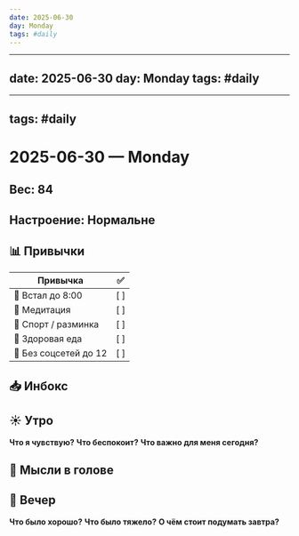 ```yaml
---
date: 2025-06-30
day: Monday
tags: #daily
---
```

---
date: 2025-06-30
day: Monday
tags: #daily
---
---
tags: #daily
---
# 2025-06-30 — Monday


## Вес: 84

## Настроение: Нормальне

  


## 📊 Привычки

| Привычка              | ✅   |
| --------------------- | --- |
| 🌅 Встал до 8:00      | [ ] |
| 🧘 Медитация          | [ ] |
| 🏃 Спорт / разминка   | [ ] |
| 🥗 Здоровая еда       | [ ] |
| 📵 Без соцсетей до 12 | [ ] |

## 📥 Инбокс

## ☀️ Утро
**Что я чувствую?**
**Что беспокоит?**
**Что важно для меня сегодня?**

## 💭 Мысли в голове

## 🌙 Вечер

**Что было хорошо?**
**Что было тяжело?**
**О чём стоит подумать завтра?**